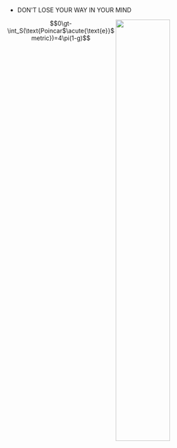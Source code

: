 
- DON'T LOSE YOUR WAY IN YOUR MIND

<img align="right" width="50%" src="https://github-readme-stats.vercel.app/api/top-langs/?username=kokic&layout=compact&exclude_lang=html,javascript,stylus,css,cpp,java,ejs,python,c,shell,typescript,julia" />

$$0\gt-\int_S(\text{Poincar$\acute{\text{e}}$ metric})=4\pi(1-g)$$

